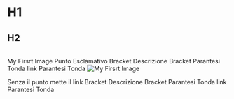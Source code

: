 # H1
## H2
###### 
My Firsrt Image
Punto Esclamativo Bracket Descrizione Bracket Parantesi Tonda link Parantesi Tonda
![My Firsrt Image](https://octodex.github.com/images/yaktocat.png)

Senza il punto mette il link
Bracket Descrizione Bracket Parantesi Tonda link Parantesi Tonda

